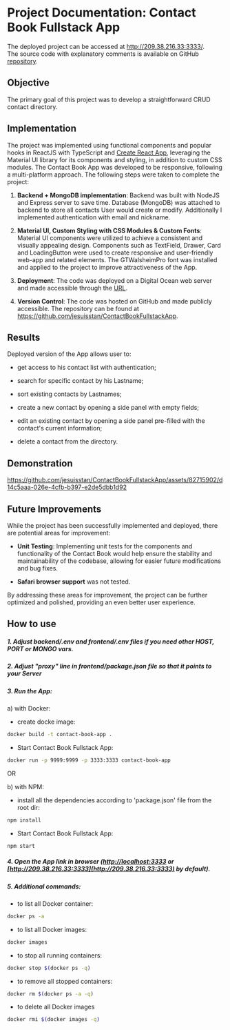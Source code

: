# Project Documentation: Contact Book Fullstack App

The deployed project can be accessed at http://209.38.216.33:3333/. \
The source code with explanatory comments is available on GitHub [repository](https://github.com/jesuisstan/ContactBookFullstackApp).

## Objective

The primary goal of this project was to develop a straightforward CRUD contact directory.

## Implementation

The project was implemented using functional components and popular hooks in ReactJS with TypeScript and [Create React App](https://facebook.github.io/create-react-app/docs/getting-started), leveraging the Material UI library for its components and styling, in addition to custom CSS modules. The Contact Book App was developed to be responsive, following a multi-platform approach. The following steps were taken to complete the project:

1.  **Backend + MongoDB implementation**: Backend was built with NodeJS and Express server to save time. Database (MongoDB) was attached to backend to store all contacts User would create or modify. Additionally I implemented authentication with email and nickname.

2. **Material UI, Custom Styling with CSS Modules & Custom Fonts**: Material UI components were utilized to achieve a consistent and visually appealing design. Components such as TextField, Drawer, Card and LoadingButton were used to create responsive and user-friendly web-app and related elements. The GTWalsheimPro font was installed and applied to the project to improve attractiveness of the App.

3. **Deployment**: The code was deployed on a Digital Ocean web server and made accessible through the [URL](http://209.38.216.33:3333/).

4. **Version Control**: The code was hosted on GitHub and made publicly accessible. The repository can be found at https://github.com/jesuisstan/ContactBookFullstackApp.

## Results

Deployed version of the App allows user to:

- get access to his contact list with authentication;

- search for specific contact by his Lastname;

- sort existing contacts by Lastnames;

- create a new contact by opening a side panel with empty fields;

- edit an existing contact by opening a side panel pre-filled with the contact's current information;

- delete a contact from the directory.

## Demonstration


https://github.com/jesuisstan/ContactBookFullstackApp/assets/82715902/d14c5aaa-026e-4cfb-b397-e2de5dbb1d92


## Future Improvements

While the project has been successfully implemented and deployed, there are potential areas for improvement:

- **Unit Testing**: Implementing unit tests for the components and functionality of the Contact Book would help ensure the stability and maintainability of the codebase, allowing for easier future modifications and bug fixes.

- **Safari browser support** was not tested.

By addressing these areas for improvement, the project can be further optimized and polished, providing an even better user experience.

## How to use
##### 1. Adjust backend/.env and frontend/.env files if you need other HOST, PORT or MONGO vars.
##### 2. Adjust "proxy" line in frontend/package.json file so that it points to your Server

##### 3. Run the App:
a) with Docker:
- create docke image:
```sh
docker build -t contact-book-app .
```

- Start Contact Book Fullstack App:
```sh
docker run -p 9999:9999 -p 3333:3333 contact-book-app
```
OR

b) with NPM:
- install all the dependencies according to 'package.json' file from the root dir:
```sh
npm install
```

- Start Contact Book Fullstack App:
```sh
npm start
```

##### 4. Open the App link in browser ([http://localhost:3333](http://localhost:3333) or [http://209.38.216.33:3333](http://209.38.216.33:3333) by default).

##### 5. Additional commands:
- to list all Docker container:
```sh
docker ps -a
```
- to list all Docker images:
```sh
docker images
```
- to stop all running containers:
```sh
docker stop $(docker ps -q)
```
- to remove all stopped containers:
```sh
docker rm $(docker ps -a -q)
```
- to delete all Docker images
```sh
docker rmi $(docker images -q)
```
